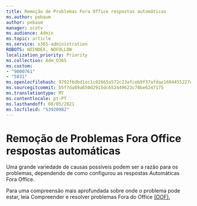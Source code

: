 ```yaml
---
title: Remoção de Problemas Fora Office respostas automáticas
ms.author: pebaum
author: pebaum
manager: scotv
ms.audience: Admin
ms.topic: article
ms.service: o365-administration
ROBOTS: NOINDEX, NOFOLLOW
localization_priority: Priority
ms.collection: Adm_O365
ms.custom:
- "9000761"
- "5831"
ms.openlocfilehash: 9792f6dbd1ec1c02665a572c23afceb9f37afdae1604455227ebddb1fb8c51a8
ms.sourcegitcommit: b5f7da89a650d2915dc652449623c78be6247175
ms.translationtype: MT
ms.contentlocale: pt-PT
ms.lasthandoff: 08/05/2021
ms.locfileid: "53920982"
---
```

# <a name="troubleshooting-out-of-office-automatic-replies"></a>Remoção de Problemas Fora Office respostas automáticas

Uma grande variedade de causas possíveis podem ser a razão para os problemas, dependendo de como configurou as respostas Automáticas Fora Office.

Para uma compreensão mais aprofundada sobre onde o problema pode estar, leia Compreender e resolver problemas Fora do Office [(OOF).](/exchange/troubleshoot/email-delivery/understand-troubleshoot-oof-replies)